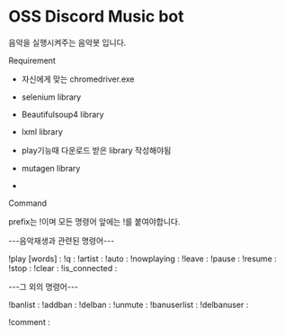 # OSS Discord Music bot

음악을 실행시켜주는 음악봇 입니다. 

Requirement

- 자신에게 맞는 chromedriver.exe
- selenium library
- Beautifulsoup4 library
- lxml library

- play기능때 다운로드 받은 library 작성해야됨
- mutagen library
- 

Command

prefix는 !이며 모든 명령어 앞에는 !를 붙여야합니다.

---음악재생과 관련된 명령어---

!play [words]       :
!q                  :
!artist             :
!auto               :
!nowplaying         :
!leave              :
!pause              :
!resume             :
!stop               :
!clear              :
!is_connected       :


---그 외의 명령어---

!banlist            :
!addban             :
!delban             :
!unmute             :
!banuserlist        :
!delbanuser         :

!comment            :